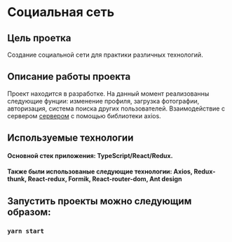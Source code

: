 # Социальная сеть

## Цель проетка
Создание социальной сети для практики различных технологий.

## Описание работы проекта
Проект находится в разработке.  На данный момент реализованны следующие фунции: изменение профиля, загрузка фотографии, авторизация, система поиска других пользователей. Взаимодействие с сервером [сервером](https://social-network.samuraijs.com/docs) с помощью библиотеки axios.

## Используемые технологии
#### Основной стек приложения: TypeScript/React/Redux.
#### Также были использованые следующие технологии: Axios, Redux-thunk, React-redux, Formik, React-router-dom, Ant design

## Запустить проекты можно следующим образом:
### `yarn start`